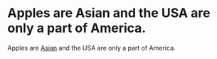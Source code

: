 # Apples are Asian and the USA are only a part of America.

Apples are [Asian](https://www.wikiwand.com/en/Apple#/Wild_ancestors) and the USA are only a part of America.